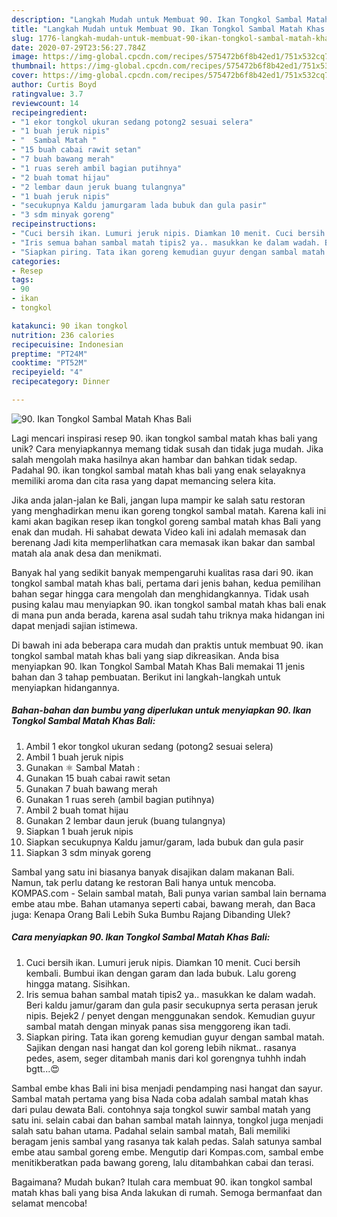 ```yaml
---
description: "Langkah Mudah untuk Membuat 90. Ikan Tongkol Sambal Matah Khas Bali Anti Gagal"
title: "Langkah Mudah untuk Membuat 90. Ikan Tongkol Sambal Matah Khas Bali Anti Gagal"
slug: 1776-langkah-mudah-untuk-membuat-90-ikan-tongkol-sambal-matah-khas-bali-anti-gagal
date: 2020-07-29T23:56:27.784Z
image: https://img-global.cpcdn.com/recipes/575472b6f8b42ed1/751x532cq70/90-ikan-tongkol-sambal-matah-khas-bali-foto-resep-utama.jpg
thumbnail: https://img-global.cpcdn.com/recipes/575472b6f8b42ed1/751x532cq70/90-ikan-tongkol-sambal-matah-khas-bali-foto-resep-utama.jpg
cover: https://img-global.cpcdn.com/recipes/575472b6f8b42ed1/751x532cq70/90-ikan-tongkol-sambal-matah-khas-bali-foto-resep-utama.jpg
author: Curtis Boyd
ratingvalue: 3.7
reviewcount: 14
recipeingredient:
- "1 ekor tongkol ukuran sedang potong2 sesuai selera"
- "1 buah jeruk nipis"
- "  Sambal Matah "
- "15 buah cabai rawit setan"
- "7 buah bawang merah"
- "1 ruas sereh ambil bagian putihnya"
- "2 buah tomat hijau"
- "2 lembar daun jeruk buang tulangnya"
- "1 buah jeruk nipis"
- "secukupnya Kaldu jamurgaram lada bubuk dan gula pasir"
- "3 sdm minyak goreng"
recipeinstructions:
- "Cuci bersih ikan. Lumuri jeruk nipis. Diamkan 10 menit. Cuci bersih kembali. Bumbui ikan dengan garam dan lada bubuk. Lalu goreng hingga matang. Sisihkan."
- "Iris semua bahan sambal matah tipis2 ya.. masukkan ke dalam wadah. Beri kaldu jamur/garam dan gula pasir secukupnya serta perasan jeruk nipis. Bejek2 / penyet dengan menggunakan sendok. Kemudian guyur sambal matah dengan minyak panas sisa menggoreng ikan tadi."
- "Siapkan piring. Tata ikan goreng kemudian guyur dengan sambal matah. Sajikan dengan nasi hangat dan kol goreng lebih nikmat.. rasanya pedes, asem, seger ditambah manis dari kol gorengnya tuhhh indah bgtt...😍"
categories:
- Resep
tags:
- 90
- ikan
- tongkol

katakunci: 90 ikan tongkol 
nutrition: 236 calories
recipecuisine: Indonesian
preptime: "PT24M"
cooktime: "PT52M"
recipeyield: "4"
recipecategory: Dinner

---
```



![90. Ikan Tongkol Sambal Matah Khas Bali](https://img-global.cpcdn.com/recipes/575472b6f8b42ed1/751x532cq70/90-ikan-tongkol-sambal-matah-khas-bali-foto-resep-utama.jpg)

Lagi mencari inspirasi resep 90. ikan tongkol sambal matah khas bali yang unik? Cara menyiapkannya memang tidak susah dan tidak juga mudah. Jika salah mengolah maka hasilnya akan hambar dan bahkan tidak sedap. Padahal 90. ikan tongkol sambal matah khas bali yang enak selayaknya memiliki aroma dan cita rasa yang dapat memancing selera kita.

Jika anda jalan-jalan ke Bali, jangan lupa mampir ke salah satu restoran yang menghadirkan menu ikan goreng tongkol sambal matah. Karena kali ini kami akan bagikan resep ikan tongkol goreng sambal matah khas Bali yang enak dan mudah. Hi sahabat dewata Video kali ini adalah memasak dan berenang Jadi kita memperlihatkan cara memasak ikan bakar dan sambal matah ala anak desa dan menikmati.

Banyak hal yang sedikit banyak mempengaruhi kualitas rasa dari 90. ikan tongkol sambal matah khas bali, pertama dari jenis bahan, kedua pemilihan bahan segar hingga cara mengolah dan menghidangkannya. Tidak usah pusing kalau mau menyiapkan 90. ikan tongkol sambal matah khas bali enak di mana pun anda berada, karena asal sudah tahu triknya maka hidangan ini dapat menjadi sajian istimewa.


Di bawah ini ada beberapa cara mudah dan praktis untuk membuat 90. ikan tongkol sambal matah khas bali yang siap dikreasikan. Anda bisa menyiapkan 90. Ikan Tongkol Sambal Matah Khas Bali memakai 11 jenis bahan dan 3 tahap pembuatan. Berikut ini langkah-langkah untuk menyiapkan hidangannya.

<!--inarticleads1-->

##### Bahan-bahan dan bumbu yang diperlukan untuk menyiapkan 90. Ikan Tongkol Sambal Matah Khas Bali:

1. Ambil 1 ekor tongkol ukuran sedang (potong2 sesuai selera)
1. Ambil 1 buah jeruk nipis
1. Gunakan  ⚛️ Sambal Matah :
1. Gunakan 15 buah cabai rawit setan
1. Gunakan 7 buah bawang merah
1. Gunakan 1 ruas sereh (ambil bagian putihnya)
1. Ambil 2 buah tomat hijau
1. Gunakan 2 lembar daun jeruk (buang tulangnya)
1. Siapkan 1 buah jeruk nipis
1. Siapkan secukupnya Kaldu jamur/garam, lada bubuk dan gula pasir
1. Siapkan 3 sdm minyak goreng


Sambal yang satu ini biasanya banyak disajikan dalam makanan Bali. Namun, tak perlu datang ke restoran Bali hanya untuk mencoba. KOMPAS.com - Selain sambal matah, Bali punya varian sambal lain bernama embe atau mbe. Bahan utamanya seperti cabai, bawang merah, dan Baca juga: Kenapa Orang Bali Lebih Suka Bumbu Rajang Dibanding Ulek? 

<!--inarticleads2-->

##### Cara menyiapkan 90. Ikan Tongkol Sambal Matah Khas Bali:

1. Cuci bersih ikan. Lumuri jeruk nipis. Diamkan 10 menit. Cuci bersih kembali. Bumbui ikan dengan garam dan lada bubuk. Lalu goreng hingga matang. Sisihkan.
1. Iris semua bahan sambal matah tipis2 ya.. masukkan ke dalam wadah. Beri kaldu jamur/garam dan gula pasir secukupnya serta perasan jeruk nipis. Bejek2 / penyet dengan menggunakan sendok. Kemudian guyur sambal matah dengan minyak panas sisa menggoreng ikan tadi.
1. Siapkan piring. Tata ikan goreng kemudian guyur dengan sambal matah. Sajikan dengan nasi hangat dan kol goreng lebih nikmat.. rasanya pedes, asem, seger ditambah manis dari kol gorengnya tuhhh indah bgtt...😍


Sambal embe khas Bali ini bisa menjadi pendamping nasi hangat dan sayur. Sambal matah pertama yang bisa Nada coba adalah sambal matah khas dari pulau dewata Bali. contohnya saja tongkol suwir sambal matah yang satu ini. selain cabai dan bahan sambal matah lainnya, tongkol juga menjadi salah satu bahan utama. Padahal selain sambal matah, Bali memiliki beragam jenis sambal yang rasanya tak kalah pedas. Salah satunya sambal embe atau sambal goreng embe. Mengutip dari Kompas.com, sambal embe menitikberatkan pada bawang goreng, lalu ditambahkan cabai dan terasi. 

Bagaimana? Mudah bukan? Itulah cara membuat 90. ikan tongkol sambal matah khas bali yang bisa Anda lakukan di rumah. Semoga bermanfaat dan selamat mencoba!
